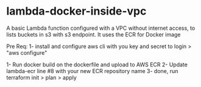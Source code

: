 # lambda-docker-inside-vpc
A basic Lambda function configured with a VPC without internet access, to lists buckets in s3 with s3 endpoint.  It uses the ECR for Docker image

Pre Req:
1- install and configure aws cli with you key and secret to login > "aws configure"

1- Run docker build on the dockerfile and upload to AWS ECR
2- Update lambda-ecr line #8 with your new ECR repository name
3- done, run terraform init > plan > apply 